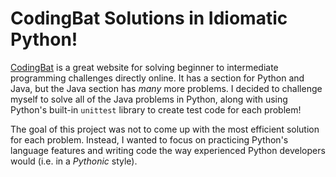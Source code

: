 # CodingBat Solutions in Idiomatic Python! 

[CodingBat](https://codingbat.com/java) is a great website for solving beginner to intermediate programming challenges directly online. It has a section for Python and Java, but the Java section has *many* more problems. I decided to challenge myself to solve all of the Java problems in Python, along with using Python's built-in `unittest` library to create test code for each problem!

The goal of this project was not to come up with the most efficient solution for each problem. Instead, I wanted to focus on practicing Python's language features and writing code the way experienced Python developers would (i.e. in a *Pythonic* style).